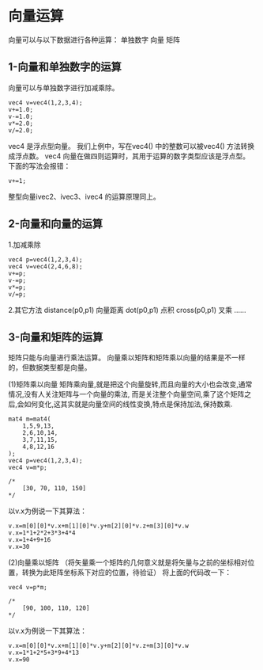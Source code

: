 # 向量运算
向量可以与以下数据进行各种运算：
单独数字
向量
矩阵

## 1-向量和单独数字的运算
向量可以与单独数字进行加减乘除。
```gl
vec4 v=vec4(1,2,3,4);
v+=1.0;
v-=1.0;
v*=2.0;
v/=2.0;
```
vec4 是浮点型向量。
我们上例中，写在vec4() 中的整数可以被vec4() 方法转换成浮点数。
vec4 向量在做四则运算时，其用于运算的数字类型应该是浮点型。
下面的写法会报错：
```gl
v+=1;
```
整型向量ivec2、ivec3、ivec4 的运算原理同上。

## 2-向量和向量的运算
1.加减乘除
```gl
vec4 p=vec4(1,2,3,4);
vec4 v=vec4(2,4,6,8);
v+=p;
v-=p;
v*=p;
v/=p;
```
2.其它方法
distance(p0,p1) 向量距离
dot(p0,p1) 点积
cross(p0,p1) 叉乘
……

## 3-向量和矩阵的运算
矩阵只能与向量进行乘法运算。
向量乘以矩阵和矩阵乘以向量的结果是不一样的，但数据类型都是向量。

(1)矩阵乘以向量
矩阵乘向量,就是把这个向量旋转,而且向量的大小也会改变,通常情况,没有人关注矩阵与一个向量的乘法,
而是关注整个向量空间,乘了这个矩阵之后,会如何变化,这其实就是向量空间的线性变换,特点是保持加法,保持数乘.
```gl
mat4 m=mat4(
    1,5,9,13,
    2,6,10,14,
    3,7,11,15,
    4,8,12,16
);
vec4 p=vec4(1,2,3,4);
vec4 v=m*p;

/*
    [30, 70, 110, 150]
*/
```
以v.x为例说一下其算法：
```gl
v.x=m[0][0]*v.x+m[1][0]*v.y+m[2][0]*v.z+m[3][0]*v.w
v.x=1*1+2*2+3*3+4*4
v.x=1+4+9+16
v.x=30
```

(2)向量乘以矩阵 （将矢量乘一个矩阵的几何意义就是将矢量与之前的坐标相对位置，转换为此矩阵坐标系下对应的位置，待验证）
将上面的代码改一下：
```gl
vec4 v=p*m;

/*
    [90, 100, 110, 120]
*/
```

以v.x为例说一下其算法：
```gl
v.x=m[0][0]*v.x+m[1][0]*v.y+m[2][0]*v.z+m[3][0]*v.w
v.x=1*1+2*5+3*9+4*13
v.x=90
```



